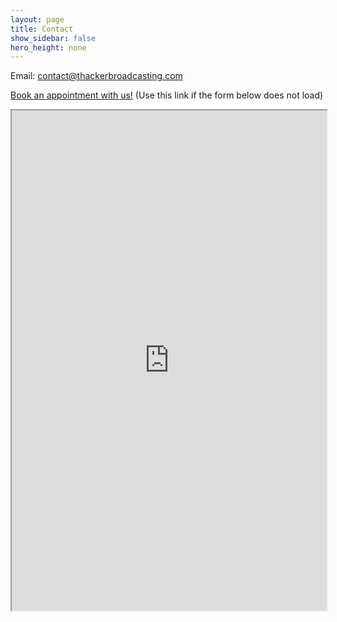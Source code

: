```yaml
---
layout: page
title: Contact
show_sidebar: false
hero_height: none
---
```


Email: [contact@thackerbroadcasting.com](mailto:contact@thackerbroadcasting.com)

[Book an appointment with us!](https://outlook.office.com/bookwithme/user/47086afdbe554808a56671a3783d1fd9@thackerbroadcasting.com?anonymous&ep=plink) (Use this link if the form below does not load)

<iframe src="https://outlook.office.com/bookwithme/user/47086afdbe554808a56671a3783d1fd9@thackerbroadcasting.com?anonymous&ep=plink" scrolling="yes" marginheight="0px" marginwidth="0px" height="800px" width="100%px" allowfullscreen></iframe>